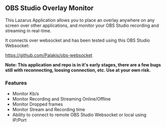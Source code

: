 ## OBS Studio Overlay Monitor

This Lazarus Application allows you to place an overlay anywhere on any screen over other applications, and monitor your OBS Studio recording and streaming in real-time.

It connects over websocket and has been tested using this OBS Studio Websocket:

https://github.com/Palakis/obs-websocket

**Note: This application and repo is in it's early stages, there are a few bugs still with reconnecting, loosing connection, etc. Use at your own risk.**

### Features
- Monitor Kb/s
- Monitor Recording and Streaming Online/Offline
- Monitor Dropped frames
- Monitor Stream and Recording time
- Ability to connect to remote OBS Studio Websocket or local using IP/Port